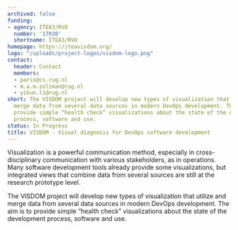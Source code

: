 ```yaml
---
archived: false
funding:
- agency: ITEA3/RVO
  number: '17038'
  shortname: ITEA3/RVO
homepage: https://iteavisdom.org/
logo: "/uploads/project-logos/visdom-logo.png"
contact:
  header: Contact
  members:
  - paris@cs.rug.nl
  - m.a.m.soliman@rug.nl
  - yikun.li@rug.nl
short: The VISDOM project will develop new types of visualization that utilize and
  merge data from several data sources in modern DevOps development. The aim is to
  provide simple “health check” visualizations about the state of the development
  process, software and use.
status: In Progress
title: VISDOM - Visual diagnosis for DevOps software development
---
```


Visualization is a powerful communication method, especially in cross-disciplinary communication with various stakeholders, as in operations. Many software development tools already provide some visualizations, but integrated views that combine data from several sources are still at the research prototype level.

The VISDOM project will develop new types of visualization that utilize and merge data from several data sources in modern DevOps development. The aim is to provide simple “health check” visualizations about the state of the development process, software and use.